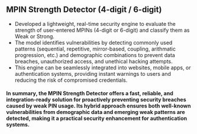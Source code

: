 ## MPIN Strength Detector (4-digit / 6-digit)

- Developed a lightweight, real-time security engine to evaluate the strength of user-entered MPINs (4-digit or 6-digit) and classify them as Weak or Strong.
- The model identifies vulnerabilities by detecting commonly used patterns (sequential, repetitive, mirror-based, coupling, arithmatic progression, etc.) and demographic combinations to prevent data breaches, unauthorized access, and unethical hacking attempts.
- This engine can be seamlessly integrated into websites, mobile apps, or authentication systems, providing instant warnings to users and reducing the risk of compromised credentials.

#### In summary, the MPIN Strength Detector offers a fast, reliable, and integration-ready solution for proactively preventing security breaches caused by weak PIN usage. Its hybrid approach ensures both well-known vulnerabilities from demographic data and emerging weak patterns are detected, making it a practical security enhancement for authentication systems.
